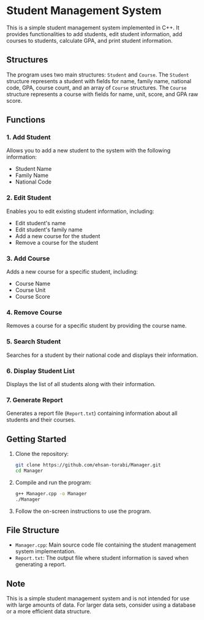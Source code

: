 # Student Management System

This is a simple student management system implemented in C++. It provides functionalities to add students, edit student information, add courses to students, calculate GPA, and print student information.

## Structures

The program uses two main structures: `Student` and `Course`. The `Student` structure represents a student with fields for name, family name, national code, GPA, course count, and an array of `Course` structures. The `Course` structure represents a course with fields for name, unit, score, and GPA raw score.

## Functions

### 1. Add Student

Allows you to add a new student to the system with the following information:

- Student Name
- Family Name
- National Code

### 2. Edit Student

Enables you to edit existing student information, including:

- Edit student's name
- Edit student's family name
- Add a new course for the student
- Remove a course for the student

### 3. Add Course

Adds a new course for a specific student, including:

- Course Name
- Course Unit
- Course Score

### 4. Remove Course

Removes a course for a specific student by providing the course name.

### 5. Search Student

Searches for a student by their national code and displays their information.

### 6. Display Student List

Displays the list of all students along with their information.

### 7. Generate Report

Generates a report file (`Report.txt`) containing information about all students and their courses.

## Getting Started

1. Clone the repository:

    ```bash
    git clone https://github.com/ehsan-torabi/Manager.git
    cd Manager
    ```

2. Compile and run the program:

    ```bash
    g++ Manager.cpp -o Manager
    ./Manager
    ```

3. Follow the on-screen instructions to use the program.

## File Structure

- `Manager.cpp`: Main source code file containing the student management system implementation.
- `Report.txt`: The output file where student information is saved when generating a report.

## Note

This is a simple student management system and is not intended for use with large amounts of data. For larger data sets, consider using a database or a more efficient data structure.

